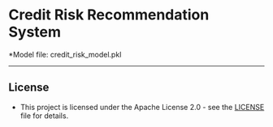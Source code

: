 # Credit Risk Recommendation System


*Model file: credit_risk_model.pkl






---
## License
- This project is licensed under the Apache License 2.0 - see the [LICENSE](LICENSE.txt) file for details.
